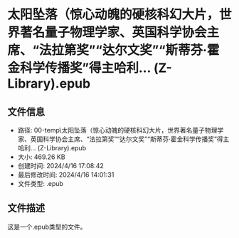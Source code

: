 ﻿# 太阳坠落（惊心动魄的硬核科幻大片，世界著名量子物理学家、英国科学协会主席、“法拉第奖”“达尔文奖”“斯蒂芬·霍金科学传播奖”得主哈利... (Z-Library).epub

## 文件信息
- 路径: 00-temp\太阳坠落（惊心动魄的硬核科幻大片，世界著名量子物理学家、英国科学协会主席、“法拉第奖”“达尔文奖”“斯蒂芬·霍金科学传播奖”得主哈利... (Z-Library).epub
- 大小: 469.26 KB
- 创建时间: 2024/4/16 17:08:42
- 最后修改时间: 2024/4/16 14:01:31
- 文件类型: .epub

## 文件描述
这是一个.epub类型的文件。

